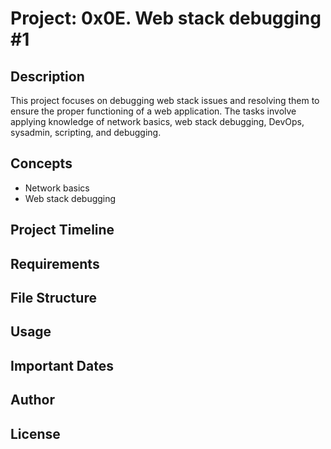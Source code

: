 # Project: 0x0E. Web stack debugging #1

## Description
This project focuses on debugging web stack issues and resolving them to ensure the proper functioning of a web application. The tasks involve applying knowledge of network basics, web stack debugging, DevOps, sysadmin, scripting, and debugging.

## Concepts
- Network basics
- Web stack debugging

## Project Timeline

## Requirements

## File Structure

## Usage

## Important Dates

## Author

## License
